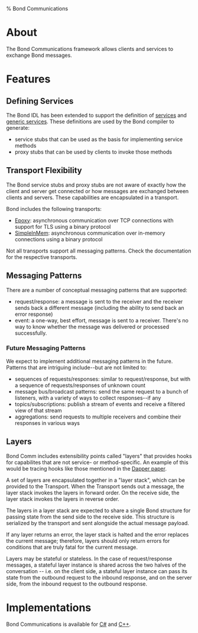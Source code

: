 % Bond Communications

# About #

The Bond Communications framework allows clients and services to exchange
Bond messages.

# Features #

## Defining Services ##

The Bond IDL has been extended to support the definition of
[services](compiler.html#service-definition) and
[generic services](compiler.html#generic-service). These definitions are
used by the Bond compiler to generate:

* service stubs that can be used as the basis for implementing service
  methods
* proxy stubs that can be used by clients to invoke those methods

## Transport Flexibility ##

The Bond service stubs and proxy stubs are not aware of exactly how the
client and server get connected or how messages are exchanged between
clients and servers. These capabilities are encapsulated in a transport.

Bond includes the following transports:

* [Epoxy](bond_comm_epoxy.html): asynchronous communication over TCP
  connections with support for TLS using a binary protocol
* [SimpleInMem](bond_comm_simpleinmem.html): asynchronous communication over in-memory
  connections using a binary protocol

Not all transports support all messaging patterns. Check the documentation
for the respective transports.

## Messaging Patterns ##

There are a number of conceptual messaging patterns that are supported:

* request/response: a message is sent to the receiver and the receiver sends
  back a different message (including the ability to send back an error
  response)
* event: a one-way, best effort, message is sent to a receiver. There's no
  way to know whether the message was delivered or processed successfully.

### Future Messaging Patterns ###

We expect to implement additional messaging patterns in the future. Patterns
that are intriguing include--but are not limited to:

* sequences of requests/responses: similar to request/response, but with a
  sequence of requests/responses of unknown count
* message bus/broadcast patterns: send the same request to a bunch of
  listeners, with a variety of ways to collect responses--if any
* topics/subscriptions: publish a stream of events and receive a filtered
  view of that stream
* aggregations: send requests to multiple receivers and combine their
  responses in various ways

## Layers ##

Bond Comm includes extensibility points called "layers" that provides hooks
for capabilites that are not service- or method-specific. An example of this
would be tracing hooks like those mentioned in the [Dapper
paper](http://research.google.com/pubs/pub36356.html).

A set of layers are encapsulated together in a "layer stack", which can be
provided to the Transport. When the Transport sends out a message, the layer
stack invokes the layers in forward order. On the receive side, the layer
stack invokes the layers in reverse order.

The layers in a layer stack are expected to share a single Bond structure
for passing state from the send side to the receive side. This structure is
serialized by the transport and sent alongside the actual message payload.

If any layer returns an error, the layer stack is halted and the error
replaces the current message; therefore, layers should only return errors
for conditions that are truly fatal for the current message.

Layers may be stateful or stateless. In the case of request/response messages,
a stateful layer instance is shared across the two halves of the conversation
-- i.e. on the client side, a stateful layer instance can pass its state from the
outbound request to the inbound response, and on the server side, from the
inbound request to the outbound response.

# Implementations #

Bond Communications is available for [C#](bond_cs.html#bond-comm) and [C++](bond_cpp.html#bond-comm).
